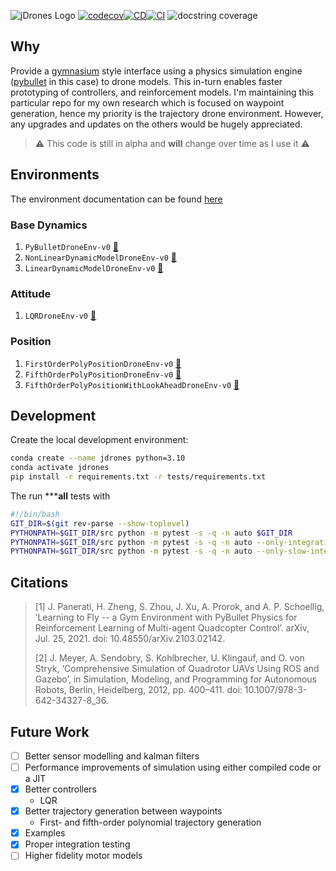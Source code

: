 ![jDrones Logo](https://jdrones.janhendrikewers.uk/_static/banner.svg)
[![codecov](https://codecov.io/gh/iwishiwasaneagle/jdrones/branch/master/graph/badge.svg?token=ZILBLXACL6)](https://codecov.io/gh/iwishiwasaneagle/jdrones)[![CD](https://github.com/iwishiwasaneagle/jdrones/actions/workflows/CD.yml/badge.svg)](https://github.com/iwishiwasaneagle/jdrones/actions/workflows/CD.yml)[![CI](https://github.com/iwishiwasaneagle/jdrones/actions/workflows/CI.yml/badge.svg)](https://github.com/iwishiwasaneagle/jdrones/actions/workflows/CI.yml)
![docstring coverage](https://jdrones.janhendrikewers.uk/_static/docstr-cov.svg)

## Why

Provide a [gymnasium] style interface using a physics simulation engine ([pybullet] in this case) to drone models. This in-turn enables faster prototyping of controllers, and reinforcement models. I'm maintaining this particular repo for my own research which is focused on waypoint generation, hence my priority is the trajectory drone environment. However, any upgrades and updates on the others would be hugely appreciated.

> :warning: This code is still in alpha and **will** change over time as I use it :warning:

## Environments

The environment documentation can be found [here](https://jdrones.janhendrikewers.uk/envs.html)

### Base Dynamics

1. `PyBulletDroneEnv-v0` [:link:](https://jdrones.janhendrikewers.uk/envs.html#pybulletdroneenv)
2. `NonLinearDynamicModelDroneEnv-v0` [:link:](https://jdrones.janhendrikewers.uk/envs.html#nonlineardynamicmodeldroneenv)
3. `LinearDynamicModelDroneEnv-v0` [:link:](https://jdrones.janhendrikewers.uk/envs.html#lineardynamicmodeldroneenv)

### Attitude
1. `LQRDroneEnv-v0` [:link:](https://jdrones.janhendrikewers.uk/envs.html#lqrdroneenv)

### Position
1. `FirstOrderPolyPositionDroneEnv-v0` [:link:](https://jdrones.janhendrikewers.uk/envs.html#firstorderpolypositiondroneenv)
2. `FifthOrderPolyPositionDroneEnv-v0` [:link:](https://jdrones.janhendrikewers.uk/envs.html#fifthorderpolypositiondroneenv)
3. `FifthOrderPolyPositionWithLookAheadDroneEnv-v0` [:link:](https://jdrones.janhendrikewers.uk/envs.html#fifthorderpolypositionwithlookaheaddroneenv)

## Development

Create the local development environment:

```bash
conda create --name jdrones python=3.10
conda activate jdrones
pip install -r requirements.txt -r tests/requirements.txt
```

The run *****all** tests with

```bash
#!/bin/bash
GIT_DIR=$(git rev-parse --show-toplevel)
PYTHONPATH=$GIT_DIR/src python -m pytest -s -q -n auto $GIT_DIR
PYTHONPATH=$GIT_DIR/src python -m pytest -s -q -n auto --only-integration $GIT_DIR
PYTHONPATH=$GIT_DIR/src python -m pytest -s -q -n auto --only-slow-integration $GIT_DIR
```

## Citations
> [1] J. Panerati, H. Zheng, S. Zhou, J. Xu, A. Prorok, and A. P. Schoellig, ‘Learning to Fly -- a Gym Environment with PyBullet Physics for Reinforcement Learning of Multi-agent Quadcopter Control’. arXiv, Jul. 25, 2021. doi: 10.48550/arXiv.2103.02142.
>
> [2] J. Meyer, A. Sendobry, S. Kohlbrecher, U. Klingauf, and O. von Stryk, ‘Comprehensive Simulation of Quadrotor UAVs Using ROS and Gazebo’, in Simulation, Modeling, and Programming for Autonomous Robots, Berlin, Heidelberg, 2012, pp. 400–411. doi: 10.1007/978-3-642-34327-8_36.


## Future Work

- [ ] Better sensor modelling and kalman filters
- [ ] Performance improvements of simulation using either compiled code or a JIT
- [x] Better controllers
  - LQR
- [x] Better trajectory generation between waypoints
  - First- and fifth-order polynomial trajectory generation
- [x] Examples
- [x] Proper integration testing
- [ ] Higher fidelity motor models

[gymnasium]: https://gymnasium.farama.org/
[pybullet]: https://github.com/bulletphysics/bullet3

